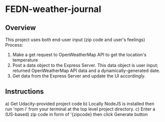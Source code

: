 # FEDN-weather-journal
## Overview
This project uses both end-user input (zip code and user's feelings) 
Process: 
1) Make a get request to OpenWeatherMap API to get the location's temperature
2) Post a data object to the Express Server. This data object is user input; returned OpenWeatherMap API data and a dynamically-generated date.
3) Get data from the Express Server and update the UI accordingly.

## Instructions
a) Get Udacity-provided project code 
b) Locally NodeJS is installed then run 'npm i' from your terminal at the top level project directory.
c) Enter a (US-based) zip code in form of '{zipcode} then click Generate button
